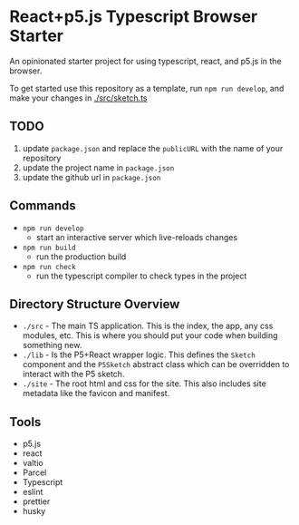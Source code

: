# React+p5.js Typescript Browser Starter

An opinionated starter project for using typescript, react, and p5.js in the
browser.

To get started use this repository as a template, run `npm run develop`, and
make your changes in [./src/sketch.ts](./src/sketch.ts)

## TODO

1. update `package.json` and replace the `publicURL` with the name of
   your repository
2. update the project name in `package.json`
3. update the github url in `package.json`

## Commands

- `npm run develop`
  - start an interactive server which live-reloads changes
- `npm run build`
  - run the production build
- `npm run check`
  - run the typescript compiler to check types in the project

## Directory Structure Overview

- `./src` - The main TS application. This is the index, the app, any css
  modules, etc. This is where you should put your code when building something
  new.
- `./lib` - Is the P5+React wrapper logic. This defines the `Sketch` component
  and the `P5Sketch` abstract class which can be overridden to interact with
  the P5 sketch.
- `./site` - The root html and css for the site. This also includes site
  metadata like the favicon and manifest.

## Tools

- p5.js
- react
- valtio
- Parcel
- Typescript
- eslint
- prettier
- husky
